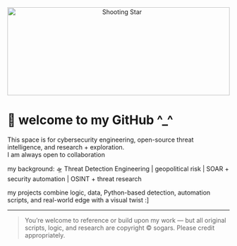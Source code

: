 <div align="center">
  <img src="https://i.imgur.com/Qu6djHE.gif" alt="Shooting Star" width="100%" height="200">
</div>

# 🌠 welcome to my GitHub ^_^

This space is for cybersecurity engineering, open-source threat intelligence, and research + exploration.  
I am always open to collaboration

my background: 🛸 Threat Detection Engineering | geopolitical risk | SOAR + security automation | OSINT + threat research

my projects combine logic, data, Python-based detection, automation scripts, and real-world edge with a visual twist :]

---

> You’re welcome to reference or build upon my work — but all original scripts, logic, and research are copyright © sogars. Please credit appropriately.
